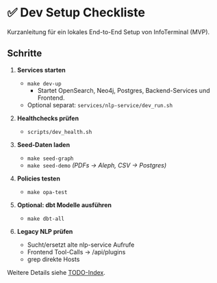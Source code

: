 # ✅ Dev Setup Checkliste

Kurzanleitung für ein lokales End-to-End Setup von InfoTerminal (MVP).

## Schritte

1. **Services starten**
   - `make dev-up`
     - Startet OpenSearch, Neo4j, Postgres, Backend-Services und Frontend.
   - Optional separat: `services/nlp-service/dev_run.sh`

2. **Healthchecks prüfen**
   - `scripts/dev_health.sh`

3. **Seed-Daten laden**
   - `make seed-graph`
   - `make seed-demo` *(PDFs → Aleph, CSV → Postgres)*

4. **Policies testen**
   - `make opa-test`

5. **Optional: dbt Modelle ausführen**
   - `make dbt-all`

6. **Legacy NLP prüfen**
   - Sucht/ersetzt alte nlp-service Aufrufe
   - Frontend Tool-Calls → /api/plugins
   - grep direkte Hosts

Weitere Details siehe [TODO-Index](docs/dev/roadmap/TODO-Index.md).
